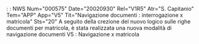  :  : NWS Num="000575" Date="20020930" Rel="V1R5" Atr="S. Capitanio" Tem="APP" App="V5" Tit="Navigazione documenti :  interrogazione x matricola" Sts="20"
A seguito della crezione del nuovo logico sulle righe documenti per matricola, è stata realizzata una nuova modalità di navigazione documenti V5 :  Navigazione x matricola 